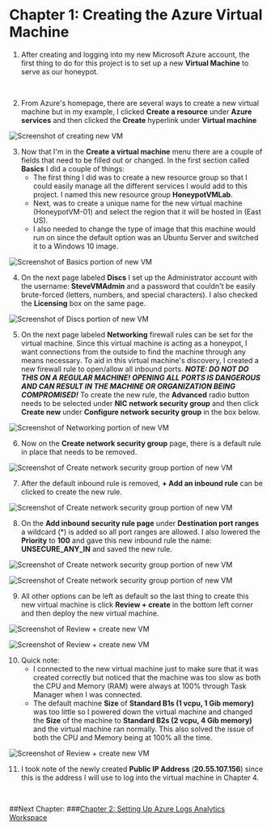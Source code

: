 # Chapter 1: Creating the Azure Virtual Machine

1. After creating and logging into my new Microsoft Azure account, the first thing to do for this project is to set up a new **Virtual Machine** to serve as our honeypot.

&nbsp;

2. From Azure's homepage, there are several ways to create a new virtual machine but in my example, I clicked **Create a resource** under **Azure services** and then clicked the **Create** hyperlink under **Virtual machine**

![Screenshot of creating new VM](https://raw.githubusercontent.com/skghprofile/Microsoft-Azure-SIEM-Project/main/images/c1-img1.PNG)

3. Now that I'm in the **Create a virtual machine** menu there are a couple of fields that need to be filled out or changed. In the first section called **Basics** I did a couple of things:
   - The first thing I did was to create a new resource group so that I could easily manage all the different services I would add to this project. I named this new resource group **HoneypotVMLab**.
   - Next, was to create a unique name for the new virtual machine (HoneypotVM-01) and select the region that it will be hosted in (East US). 
   - I also needed to change the type of image that this machine would run on since the default option was an Ubuntu Server and switched it to a Windows 10 image.

![Screenshot of Basics portion of new VM](https://raw.githubusercontent.com/skghprofile/Microsoft-Azure-SIEM-Project/main/images/c1-img2.PNG)

4. On the next page labeled **Discs** I set up the Administrator account with the username: **SteveVMAdmin** and a password that couldn't be easily brute-forced (letters, numbers, and special characters). I also checked the **Licensing** box on the same page.

![Screenshot of Discs portion of new VM](https://raw.githubusercontent.com/skghprofile/Microsoft-Azure-SIEM-Project/main/images/c1-img3.PNG)

5. On the next page labeled **Networking** firewall rules can be set for the virtual machine. Since this virtual machine is acting as a honeypot, I want connections from the outside to find the machine through any means necessary. To aid in this virtual machine's discovery, I created a new firewall rule to open/allow all inbound ports.
***NOTE: DO NOT DO THIS ON A REGULAR MACHINE! OPENING ALL PORTS IS DANGEROUS AND CAN RESULT IN THE MACHINE OR ORGANIZATION BEING COMPROMISED!***
To create the new rule, the **Advanced** radio button needs to be selected under **NIC network security group** and then click **Create new** under **Configure network security group** in the box below.

![Screenshot of Networking portion of new VM](https://raw.githubusercontent.com/skghprofile/Microsoft-Azure-SIEM-Project/main/images/c1-img4.PNG)

6. Now on the **Create network security group** page, there is a default rule in place that needs to be removed.

![Screenshot of Create network security group portion of new VM](https://raw.githubusercontent.com/skghprofile/Microsoft-Azure-SIEM-Project/main/images/c1-img5.PNG)

7. After the default inbound rule is removed, **+ Add an inbound rule** can be clicked to create the new rule.

![Screenshot of Create network security group portion of new VM](https://raw.githubusercontent.com/skghprofile/Microsoft-Azure-SIEM-Project/main/images/c1-img6.PNG)

8. On the **Add inbound security rule page** under **Destination port ranges** a wildcard (*) is added so all port ranges are allowed. I also lowered the **Priority** to **100** and gave this new inbound rule the name: **UNSECURE_ANY_IN** and saved the new rule.

![Screenshot of Create network security group portion of new VM](https://raw.githubusercontent.com/skghprofile/Microsoft-Azure-SIEM-Project/main/images/c1-img7.PNG)

![Screenshot of Create network security group portion of new VM](https://raw.githubusercontent.com/skghprofile/Microsoft-Azure-SIEM-Project/main/images/c1-img8.PNG)

9. All other options can be left as default so the last thing to create this new virtual machine is click **Review + create** in the bottom left corner and then deploy the new virtual machine.

![Screenshot of Review + create new VM](https://raw.githubusercontent.com/skghprofile/Microsoft-Azure-SIEM-Project/main/images/c1-img9.PNG)

![Screenshot of Review + create new VM](https://raw.githubusercontent.com/skghprofile/Microsoft-Azure-SIEM-Project/main/images/c1-img10.PNG)

10. Quick note:
    - I connected to the new virtual machine just to make sure that it was created correctly but noticed that the machine was too slow as both the CPU and Memory (RAM) were always at 100% through Task Manager when I was connected.
    - The default machine **Size** of **Standard B1s (1 vcpu, 1 Gib memory)** was too little so I powered down the virtual machine and changed the **Size** of the machine to **Standard B2s (2 vcpu, 4 Gib memory)** and the virtual machine ran normally. This also solved the issue of both the CPU and Memory being at 100% all the time.

![Screenshot of Review + create new VM](https://raw.githubusercontent.com/skghprofile/Microsoft-Azure-SIEM-Project/main/images/c1-img11.PNG)

11. I took note of the newly created **Public IP Address** (**20.55.107.156**) since this is the address I will use to log into the virtual machine in Chapter 4.

&nbsp;

##Next Chapter: 
###[Chapter 2: Setting Up Azure Logs Analytics Workspace](https://github.com/skghprofile/Microsoft-Azure-SIEM-Project/blob/main/chapters/Chapter2_SetupLAW.md)